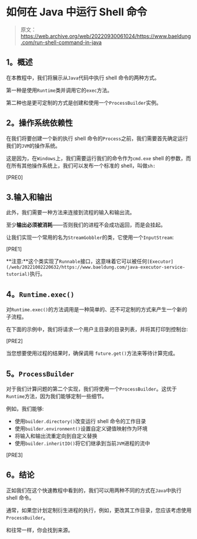 # 如何在 Java 中运行 Shell 命令

> 原文：<https://web.archive.org/web/20220930061024/https://www.baeldung.com/run-shell-command-in-java>

## **1。概述**

在本教程中，我们将展示从`Java`代码中执行 shell 命令的两种方式。

第一种是使用`Runtime`类并调用它的`exec`方法。

第二种也是更可定制的方式是创建和使用一个`ProcessBuilder`实例。

## **2。操作系统依赖性**

在我们将要创建一个新的执行 shell 命令的`Process`之前，我们需要首先确定运行我们的`JVM`的操作系统。

这是因为，在`Windows`上，我们需要运行我们的命令作为`cmd.exe` shell 的参数，而在所有其他操作系统上，我们可以发布一个标准的 shell，叫做`sh:`

[PRE0]

## 3.输入和输出

此外，我们需要一种方法来连接到流程的输入和输出流。

至少**输出必须被消耗**——否则我们的进程不会成功返回，而是会挂起。

让我们实现一个常用的名为`StreamGobbler`的类，它使用一个`InputStream`:

[PRE1]

**注意:**这个类实现了`Runnable`接口，这意味着它可以被任何`[Executor](/web/20221002220632/https://www.baeldung.com/java-executor-service-tutorial)`执行。

## **4。`Runtime.exec()`**

对`Runtime.exec()`的方法调用是一种简单的、还不可定制的方式来产生一个新的子流程。

在下面的示例中，我们将请求一个用户主目录的目录列表，并将其打印到控制台:

[PRE2]

当您想要使用过程的结果时，确保调用 `future.get()`方法来等待计算完成。

## **5。`ProcessBuilder`**

对于我们计算问题的第二个实现，我们将使用一个`ProcessBuilder`。这优于`Runtime`方法，因为我们能够定制一些细节。

例如，我们能够:

*   使用`builder.directory()`改变运行 shell 命令的工作目录
*   使用`builder.environment()`设置自定义键值映射作为环境
*   将输入和输出流重定向到自定义替换
*   使用`builder.inheritIO()`将它们继承到当前`JVM`进程的流中

[PRE3]

## **6。结论**

正如我们在这个快速教程中看到的，我们可以用两种不同的方式在`Java`中执行 shell 命令。

通常，如果您计划定制衍生进程的执行，例如，更改其工作目录，您应该考虑使用`ProcessBuilder`。

和往常一样，你会找到来源。